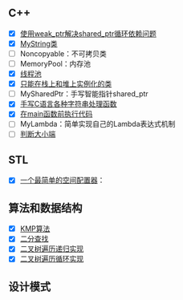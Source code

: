 ## C++

- [x] [使用weak_ptr解决shared_ptr循环依赖问题](cpp/WeakPtr.cpp)
- [x] [MyString类](cpp/MyString.cpp)
- [ ] Noncopyable：不可拷贝类
- [ ] MemoryPool：内存池
- [x] [线程池](ThreadPool.cpp)
- [x] [只能在栈上和堆上实例化的类](cpp/ObjStackHeap.cpp)
- [ ] MySharedPtr：手写智能指针shared_ptr
- [x] [手写C语言各种字符串处理函数](cpp/MyCStrOper.cpp)
- [x] [在main函数前执行代码](cpp/BeforeMain.cpp)
- [ ] MyLambda：简单实现自己的Lambda表达式机制
- [ ] [判断大小端](cpp/CpuEndian.cpp)

## STL

- [x] [一个最简单的空间配置器](cpp/SimpleAlloc.cpp)：

## 算法和数据结构

- [x] [KMP算法](algorithm/KMP.cpp)
- [x] [二分查找](algorithm/BinSearch.cpp)
- [x] [二叉树遍历递归实现](algorithm/BinTree/Travel.cpp)
- [x] [二叉树遍历循环实现](algorithm/BinTree/TravelLoop.cpp)

## 设计模式
